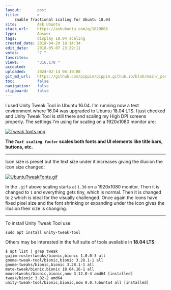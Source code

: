 ```yaml
---
layout:       post
title:        >
    Enable fractional scaling for Ubuntu 18.04
site:         Ask Ubuntu
stack_url:    https://askubuntu.com/q/1029808
type:         Answer
tags:         display 18.04 scaling
created_date: 2018-04-29 18:14:34
edit_date:    2018-05-07 23:29:11
votes:        "7 "
favorites:    
views:        "316,178 "
accepted:     
uploaded:     2024-02-14 06:19:08
git_md_url:   https://github.com/pippim/pippim.github.io/blob/main/_posts/2018/2018-04-29-Enable-fractional-scaling-for-Ubuntu-18.04.md
toc:          false
navigation:   false
clipboard:    false
---
```


I used Unity Tweak Tool in Ubuntu 16.04. I'm running now a test environment where 16.04 was upgraded to Ubuntu 18.04 LTS. I just checked and Unity Tweak Tool is still there and scaling my High DPI screens properly. The settings I'm using for scaling on a 1920x1080 monitor are:

[![Tweak fonts.png][1]][1]

**The *`Text scaling factor`* scales both fonts and UI elements like title bars, buttons, etc.**


----------

Icon size is preset but the text size under it increases giving the illusion the icon size changed:

[![UbuntuTweakFonts.gif][2]][2]

In the `.gif` above scaling starts at `1.38` on a 1920x1080 monitor. Then it is changed to `1` and everything gets tiny, which is normal. Then it is changed to `2` which is ideal for the visually challenged. Once again the icons have fixed pixel size and the font shrinking or expanding under the icon gives the illusion their size is changing.

----------


To install Unity Tweak Tool use:

``` 
sudo apt install unity-tweak-tool
```

Others may be interested in the full suite of tools available in **18.04 LTS**:

``` 
$ apt list | grep tweak
gajim-rostertweaks/bionic,bionic 1.0.0-3 all
gnome-tweak-tool/bionic,bionic 3.28.1-1 all
gnome-tweaks/bionic,bionic 3.28.1-1 all
mate-tweak/bionic,bionic 18.04.16-1 all
mousetweaks/bionic,bionic,now 3.12.0-4 amd64 [installed]
tweak/bionic 3.02-2 amd64
unity-tweak-tool/bionic,bionic,now 0.0.7ubuntu4 all [installed]
```


  [1]: https://i.stack.imgur.com/ebLJk.png
  [2]: https://i.stack.imgur.com/VujGV.gif
